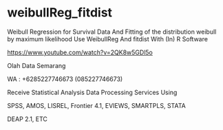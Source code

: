 # weibullReg_fitdist
Weibull Regression for Survival Data And Fitting of the distribution weibull by maximum likelihood Use WeibullReg And fitdist With (In) R Software

https://www.youtube.com/watch?v=2QK8w5GDl5o

Olah Data Semarang

WA : +6285227746673 (085227746673)

Receive Statistical Analysis Data Processing Services Using

SPSS, AMOS, LISREL, Frontier 4.1, EVIEWS, SMARTPLS, STATA

DEAP 2.1, ETC

